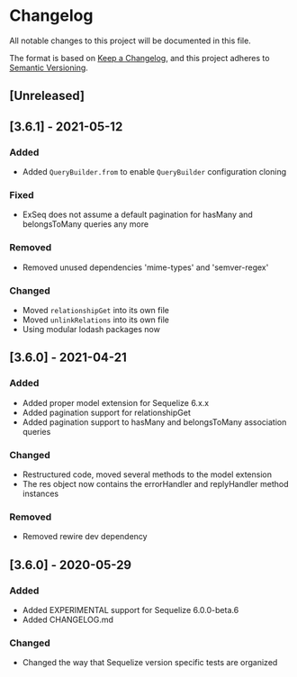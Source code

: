 # Changelog
All notable changes to this project will be documented in this file.

The format is based on [Keep a Changelog](https://keepachangelog.com/en/1.0.0/),
and this project adheres to [Semantic Versioning](https://semver.org/spec/v2.0.0.html).

## [Unreleased]

## [3.6.1] - 2021-05-12

### Added
- Added `QueryBuilder.from` to enable `QueryBuilder` configuration cloning

### Fixed
- ExSeq does not assume a default pagination for hasMany and belongsToMany queries any more

### Removed
- Removed unused dependencies 'mime-types' and 'semver-regex'

### Changed
- Moved `relationshipGet` into its own file
- Moved `unlinkRelations` into its own file
- Using modular lodash packages now

## [3.6.0] - 2021-04-21

### Added
- Added proper model extension for Sequelize 6.x.x
- Added pagination support for relationshipGet
- Added pagination support to hasMany and belongsToMany association queries

### Changed
- Restructured code, moved several methods to the model extension
- The res object now contains the errorHandler and replyHandler method instances

### Removed
- Removed rewire dev dependency

## [3.6.0] - 2020-05-29
### Added
- Added EXPERIMENTAL support for Sequelize 6.0.0-beta.6
- Added CHANGELOG.md

### Changed
- Changed the way that Sequelize version specific tests are organized
